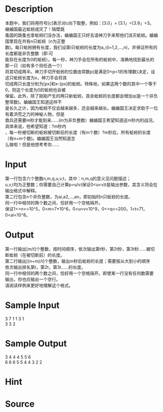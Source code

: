 
# Description

<div class="content"><div>本题中，我们将用符号[c]表示对c向下取整，例如：[3.0」= [3.1」=[3.9」=3。蛐蛐国最近蚯蚓成灾了！隔壁跳</div>
<div>蚤国的跳蚤也拿蚯蚓们没办法，蛐蛐国王只好去请神刀手来帮他们消灭蚯蚓。蛐蛐国里现在共有n只蚯蚓（n为正整</div>
<div>数)。每只蚯蚓拥有长度，我们设第i只蚯蚓的长度为a_i(i=1,2,...,n)，并保证所有的长度都是非负整数（即:可</div>
<div>能存在长度为0的蚯蚓）。每一秒，神刀手会在所有的蚯蚓中，准确地找到最长的那一只（如有多个则任选一个）</div>
<div>将其切成两半。神刀手切开蚯蚓的位置由常数p(是满足0&lt;p&lt;1的有理数)决定，设这只蚯蚓长度为x，神刀手会将其</div>
<div>切成两只长度分别为[px]和x-[px]的蚯蚓。特殊地，如果这两个数的其中一个等于0，则这个长度为0的蚯蚓也会被</div>
<div>保留。此外，除了刚刚产生的两只新蚯蚓，其余蚯蚓的长度都会增加q(是一个非负整常数)。蛐蛐国王知道这样不</div>
<div>是长久之计，因为蚯蚓不仅会越来越多，还会越来越长。蛐蛐国王决定求助于一位有着洪荒之力的神秘人物，但是</div>
<div>救兵还需要m秒才能到来......(m为非负整数）蛐蛐国王希望知道这m秒内的战况。具体来说，他希望知道：?m秒内</div>
<div>，每一秒被切断的蚯蚓被切断前的长度（有m个数）?m秒后，所有蚯蚓的长度（有n+m个数)。蛐蛐国王当然知道怎</div>
<div>么做啦！但是他想考考你......</div>
<div></div></div>

# Input

<div class="content"><div>第一行包含六个整数n,m,q,u,v,t，其中：n,m,q的意义见问题描述；</div>
<div>u,v,t均为正整数；你需要自己计算p=u/v(保证0&lt;u&lt;v)t是输出参数，其含义将会在输出格式中解释。</div>
<div>第二行包含n个非负整数，为ai,a2,...,an，即初始时n只蚯蚓的长度。</div>
<div>同一行中相邻的两个数之间，恰好用一个空格隔开。</div>
<div>保证1&lt;=n&lt;=10^5，0&lt;m&lt;7*10^6，0&lt;u&lt;v&lt;10^9，0&lt;=q&lt;=200，1&lt;t&lt;71，0&lt;ai&lt;10^8。</div>
<div></div></div>

# Output

<div class="content"><div>第一行输出[m/t]个整数，按时间顺序，依次输出第t秒，第2t秒，第3t秒……被切断蚯蚓（在被切断前）的长度。</div>
<div>第二行输出[(n+m)/t]个整数，输出m秒后蚯蚓的长度；需要按从大到小的顺序</div>
<div>依次输出排名第t，第2t，第3t……的长度。</div>
<div>同一行中相邻的两个数之间，恰好用一个空格隔开。即使某一行没有任何数需要 输出，你也应输出一个空行。</div>
<div>请阅读样例来更好地理解这个格式。</div>
<div></div></div>

# Sample Input

<div class="content"><span class="sampledata">3 7 1 1 3 1<br/>
3 3 2</span></div>

# Sample Output

<div class="content"><span class="sampledata">3 4 4 4 5 5 6<br/>
6 6 6 5 5 4 4 3 2 2</span></div>

# Hint

<div class="content"><p></p></div>

# Source

<div class="content"><p><a href="problemset.php?search="></a></p></div>

